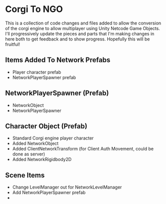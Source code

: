 # Corgi To NGO

This is a collection of code changes and files added to allow the conversion of the corgi engine to allow multiplayer using Unity Netcode Game Objects.  I'll progressively update the pieces and parts that I'm making changes in here both to get feedback and to show progress.  Hopefully this will be fruitful!

## Items Added To Network Prefabs

- Player character prefab
- NetworkPlayerSpawner prefab

## NetworkPlayerSpawner (Prefab)

- NetworkObject
- NetworkPlayerSpawner

## Character Object (Prefab)

- Standard Corgi engine player character
- Added NetworkObject
- Added ClientNetworkTransform (for Client Auth Movement, could be done as server)
- Added NetworkRigidbody2D

## Scene Items

- Change LevelManager out for NetworkLevelManager
- Add NetworkPlayerSpawner prefab
- 